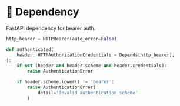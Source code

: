 # 🔗 Dependency

FastAPI dependency for bearer auth.

```python
http_bearer = HTTPBearer(auto_error=False)

def authenticated(
    header: HTTPAuthorizationCredentials = Depends(http_bearer),
):
    if not (header and header.scheme and header.credentials):
        raise AuthenticationError

    if header.scheme.lower() != 'bearer':
        raise AuthenticationError(
            detail='Invalid authentication scheme'
        )
```
